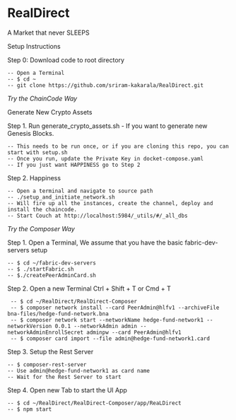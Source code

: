 # RealDirect
A Market that never SLEEPS

Setup Instructions

Step 0: Download code to root directory

    -- Open a Terminal
    -- $ cd ~
    -- git clone https://github.com/sriram-kakarala/RealDirect.git
 

*Try the ChainCode Way*

Generate New Crypto Assets

Step 1. Run generate_crypto_assets.sh - If you want to generate new Genesis Blocks.

    -- This needs to be run once, or if you are cloning this repo, you can start with setup.sh
    -- Once you run, update the Private Key in docket-compose.yaml
    -- If you just want HAPPINESS go to Step 2
Step 2. Happiness

    -- Open a terminal and navigate to source path
    -- ./setup_and_initiate_network.sh
    -- Will fire up all the instances, create the channel, deploy and install the chaincode.
    -- Start Couch at http://localhost:5984/_utils/#/_all_dbs
    
*Try the Composer Way*


Step 1. Open a Terminal, We assume that you have the basic fabric-dev-servers setup

    -- $ cd ~/fabric-dev-servers
    -- $ ./startFabric.sh
    -- $./createPeerAdminCard.sh

Step 2. Open a new Terminal Ctrl + Shift + T or Cmd + T

     -- $ cd ~/RealDirect/RealDirect-Composer
     -- $ composer network install --card PeerAdmin@hlfv1 --archiveFile bna-files/hedge-fund-network.bna
     -- $ composer network start --networkName hedge-fund-network1 --networkVersion 0.0.1 --networkAdmin admin --       networkAdminEnrollSecret adminpw --card PeerAdmin@hlfv1
     -- $ composer card import --file admin@hedge-fund-network1.card

Step 3. Setup the Rest Server

    -- $ composer-rest-server
    -- Use admin@hedge-fund-network1 as card name
    -- Wait for the Rest Server to start

Step 4. Open new Tab to start the UI App

    -- $ cd ~/RealDirect/RealDirect-Composer/app/ReaLDirect
    -- $ npm start
